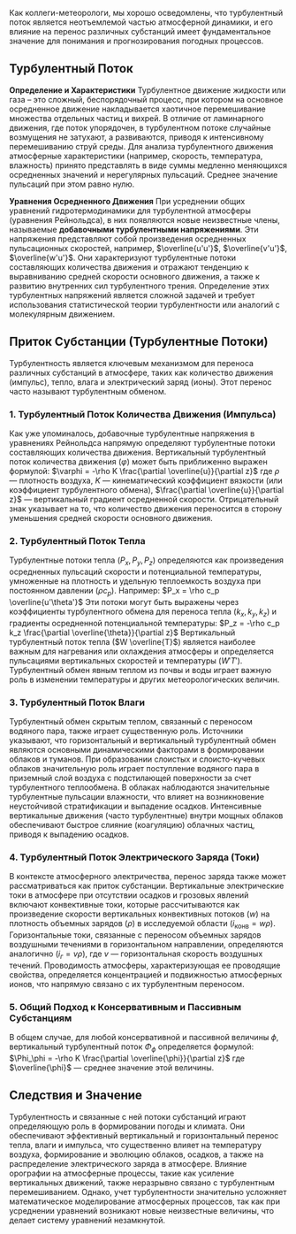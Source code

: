 Как коллеги-метеорологи, мы хорошо осведомлены, что турбулентный поток является неотъемлемой частью атмосферной динамики, и его влияние на перенос различных субстанций имеет фундаментальное значение для понимания и прогнозирования погодных процессов.

## Турбулентный Поток

**Определение и Характеристики**
Турбулентное движение жидкости или газа – это сложный, беспорядочный процесс, при котором на основное осредненное движение накладывается хаотичное перемешивание множества отдельных частиц и вихрей. В отличие от ламинарного движения, где поток упорядочен, в турбулентном потоке случайные возмущения не затухают, а развиваются, приводя к интенсивному перемешиванию струй среды.
Для анализа турбулентного движения атмосферные характеристики (например, скорость, температура, влажность) принято представлять в виде суммы медленно меняющихся осредненных значений и нерегулярных пульсаций. Среднее значение пульсаций при этом равно нулю.

**Уравнения Осредненного Движения**
При усреднении общих уравнений гидротермодинамики для турбулентной атмосферы (уравнения Рейнольдса), в них появляются новые неизвестные члены, называемые **добавочными турбулентными напряжениями**. Эти напряжения представляют собой произведения осредненных пульсационных скоростей, например, $\overline{u'u'}$, $\overline{v'u'}$, $\overline{w'u'}$. Они характеризуют турбулентные потоки составляющих количества движения и отражают тенденцию к выравниванию средней скорости основного движения, а также к развитию внутренних сил турбулентного трения. Определение этих турбулентных напряжений является сложной задачей и требует использования статистической теории турбулентности или аналогий с молекулярным движением.

## Приток Субстанции (Турбулентные Потоки)

Турбулентность является ключевым механизмом для переноса различных субстанций в атмосфере, таких как количество движения (импульс), тепло, влага и электрический заряд (ионы). Этот перенос часто называют турбулентным обменом.

### 1. Турбулентный Поток Количества Движения (Импульса)

Как уже упоминалось, добавочные турбулентные напряжения в уравнениях Рейнольдса напрямую определяют турбулентные потоки составляющих количества движения. Вертикальный турбулентный поток количества движения ($\varphi$) может быть приближенно выражен формулой:
$\varphi = -\rho K \frac{\partial \overline{u}}{\partial z}$
где $\rho$ — плотность воздуха, $K$ — кинематический коэффициент вязкости (или коэффициент турбулентного обмена), $\frac{\partial \overline{u}}{\partial z}$ — вертикальный градиент осредненной скорости. Отрицательный знак указывает на то, что количество движения переносится в сторону уменьшения средней скорости основного движения.

### 2. Турбулентный Поток Тепла

Турбулентные потоки тепла ($P_x, P_y, P_z$) определяются как произведения осредненных пульсаций скорости и потенциальной температуры, умноженные на плотность и удельную теплоемкость воздуха при постоянном давлении ($\rho c_p$). Например:
$P_x = \rho c_p \overline{u'\theta'}$
Эти потоки могут быть выражены через коэффициенты турбулентного обмена для переноса тепла ($k_x, k_y, k_z$) и градиенты осредненной потенциальной температуры:
$P_z = -\rho c_p k_z \frac{\partial \overline{\theta}}{\partial z}$
Вертикальный турбулентный поток тепла ($W \overline{T}$) является наиболее важным для нагревания или охлаждения атмосферы и определяется пульсациями вертикальных скоростей и температуры ($W'T'$). Турбулентный обмен явным теплом из почвы и воды играет важную роль в изменении температуры и других метеорологических величин.

### 3. Турбулентный Поток Влаги

Турбулентный обмен скрытым теплом, связанный с переносом водяного пара, также играет существенную роль. Источники указывают, что горизонтальный и вертикальный турбулентный обмен являются основными динамическими факторами в формировании облаков и туманов. При образовании слоистых и слоисто-кучевых облаков значительную роль играет поступление водяного пара в приземный слой воздуха с подстилающей поверхности за счет турбулентного теплообмена. В облаках наблюдаются значительные турбулентные пульсации влажности, что влияет на возникновение неустойчивой стратификации и выпадение осадков. Интенсивные вертикальные движения (часто турбулентные) внутри мощных облаков обеспечивают быстрое слияние (коагуляцию) облачных частиц, приводя к выпадению осадков.

### 4. Турбулентный Поток Электрического Заряда (Токи)

В контексте атмосферного электричества, перенос заряда также может рассматриваться как приток субстанции. Вертикальные электрические токи в атмосфере при отсутствии осадков и грозовых явлений включают конвективные токи, которые рассчитываются как произведение скорости вертикальных конвективных потоков ($w$) на плотность объемных зарядов ($\rho$) в исследуемой области ($i_{\text{конв}} = w\rho$). Горизонтальные токи, связанные с переносом объемных зарядов воздушными течениями в горизонтальном направлении, определяются аналогично ($i_г = v\rho$), где $v$ — горизонтальная скорость воздушных течений. Проводимость атмосферы, характеризующая ее проводящие свойства, определяется концентрацией и подвижностью атмосферных ионов, что напрямую связано с их турбулентным переносом.

### 5. Общий Подход к Консервативным и Пассивным Субстанциям

В общем случае, для любой консервативной и пассивной величины $\phi$, вертикальный турбулентный поток $\Phi_\phi$ определяется формулой:
$\Phi_\phi = -\rho K \frac{\partial \overline{\phi}}{\partial z}$
где $\overline{\phi}$ — среднее значение этой величины.

## Следствия и Значение

Турбулентность и связанные с ней потоки субстанций играют определяющую роль в формировании погоды и климата. Они обеспечивают эффективный вертикальный и горизонтальный перенос тепла, влаги и импульса, что существенно влияет на температуру воздуха, формирование и эволюцию облаков, осадков, а также на распределение электрического заряда в атмосфере. Влияние орографии на атмосферные процессы, такие как усиление вертикальных движений, также неразрывно связано с турбулентным перемешиванием. Однако, учет турбулентности значительно усложняет математическое моделирование атмосферных процессов, так как при усреднении уравнений возникают новые неизвестные величины, что делает систему уравнений незамкнутой.
